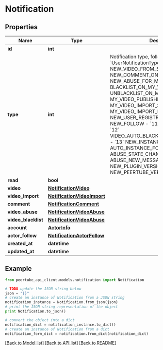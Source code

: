 # Notification


## Properties
Name | Type | Description | Notes
------------ | ------------- | ------------- | -------------
**id** | **int** |  | [optional] 
**type** | **int** | Notification type, following the &#x60;UserNotificationType&#x60; enum: - &#x60;1&#x60; NEW_VIDEO_FROM_SUBSCRIPTION - &#x60;2&#x60; NEW_COMMENT_ON_MY_VIDEO - &#x60;3&#x60; NEW_ABUSE_FOR_MODERATORS - &#x60;4&#x60; BLACKLIST_ON_MY_VIDEO - &#x60;5&#x60; UNBLACKLIST_ON_MY_VIDEO - &#x60;6&#x60; MY_VIDEO_PUBLISHED - &#x60;7&#x60; MY_VIDEO_IMPORT_SUCCESS - &#x60;8&#x60; MY_VIDEO_IMPORT_ERROR - &#x60;9&#x60; NEW_USER_REGISTRATION - &#x60;10&#x60; NEW_FOLLOW - &#x60;11&#x60; COMMENT_MENTION - &#x60;12&#x60; VIDEO_AUTO_BLACKLIST_FOR_MODERATORS - &#x60;13&#x60; NEW_INSTANCE_FOLLOWER - &#x60;14&#x60; AUTO_INSTANCE_FOLLOWING - &#x60;15&#x60; ABUSE_STATE_CHANGE - &#x60;16&#x60; ABUSE_NEW_MESSAGE - &#x60;17&#x60; NEW_PLUGIN_VERSION - &#x60;18&#x60; NEW_PEERTUBE_VERSION  | [optional] 
**read** | **bool** |  | [optional] 
**video** | [**NotificationVideo**](NotificationVideo.md) |  | [optional] 
**video_import** | [**NotificationVideoImport**](NotificationVideoImport.md) |  | [optional] 
**comment** | [**NotificationComment**](NotificationComment.md) |  | [optional] 
**video_abuse** | [**NotificationVideoAbuse**](NotificationVideoAbuse.md) |  | [optional] 
**video_blacklist** | [**NotificationVideoAbuse**](NotificationVideoAbuse.md) |  | [optional] 
**account** | [**ActorInfo**](ActorInfo.md) |  | [optional] 
**actor_follow** | [**NotificationActorFollow**](NotificationActorFollow.md) |  | [optional] 
**created_at** | **datetime** |  | [optional] 
**updated_at** | **datetime** |  | [optional] 

## Example

```python
from peertube_api_client.models.notification import Notification

# TODO update the JSON string below
json = "{}"
# create an instance of Notification from a JSON string
notification_instance = Notification.from_json(json)
# print the JSON string representation of the object
print Notification.to_json()

# convert the object into a dict
notification_dict = notification_instance.to_dict()
# create an instance of Notification from a dict
notification_form_dict = notification.from_dict(notification_dict)
```
[[Back to Model list]](../README.md#documentation-for-models) [[Back to API list]](../README.md#documentation-for-api-endpoints) [[Back to README]](../README.md)


